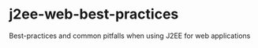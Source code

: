 j2ee-web-best-practices
=======================

Best-practices and common pitfalls when using J2EE for web applications
